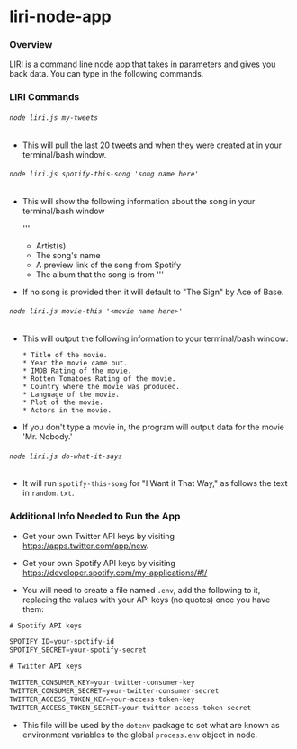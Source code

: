 # liri-node-app

### Overview

LIRI is a command line node app that takes in parameters and gives you back data.  You can type in the following commands.

### LIRI Commands

###### `node liri.js my-tweets`

  * This will pull the last 20 tweets and when they were created at in your terminal/bash window.

###### `node liri.js spotify-this-song 'song name here'`

  * This will show the following information about the song in your terminal/bash window
    
    '''
    * Artist(s)
    * The song's name
    * A preview link of the song from Spotify
    * The album that the song is from
    '''

  * If no song is provided then it will default to "The Sign" by Ace of Base.

###### `node liri.js movie-this '<movie name here>'`

  * This will output the following information to your terminal/bash window:

    ```
    * Title of the movie.
    * Year the movie came out.
    * IMDB Rating of the movie.
    * Rotten Tomatoes Rating of the movie.
    * Country where the movie was produced.
    * Language of the movie.
    * Plot of the movie.
    * Actors in the movie.
    ```

  * If you don't type a movie in, the program will output data for the movie 'Mr. Nobody.'

###### `node liri.js do-what-it-says`

  * It will run `spotify-this-song` for "I Want it That Way," as follows the text in `random.txt`.

### Additional Info Needed to Run the App

  * Get your own Twitter API keys by visiting <https://apps.twitter.com/app/new>.

  * Get your own Spotify API keys by visiting <https://developer.spotify.com/my-applications/#!/>

  * You will need to create a file named `.env`, add the following to it, replacing the values with your API keys (no quotes) once you have them:

  ```js
  # Spotify API keys

  SPOTIFY_ID=your-spotify-id
  SPOTIFY_SECRET=your-spotify-secret

  # Twitter API keys

  TWITTER_CONSUMER_KEY=your-twitter-consumer-key
  TWITTER_CONSUMER_SECRET=your-twitter-consumer-secret
  TWITTER_ACCESS_TOKEN_KEY=your-access-token-key
  TWITTER_ACCESS_TOKEN_SECRET=your-twitter-access-token-secret

  ```

  * This file will be used by the `dotenv` package to set what are known as environment variables to the global `process.env` object in node.
